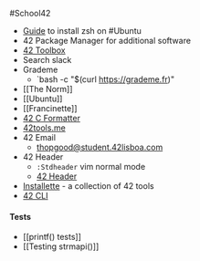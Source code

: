#School42 

* [Guide](https://phoenixnap.com/kb/install-zsh-ubuntu) to install zsh on #Ubuntu 
* 42 Package Manager for additional software
* [42 Toolbox](https://github.com/alexandregv/42toolbox)
* Search slack
* Grademe
	* `bash -c "$(curl https://grademe.fr)"
* [[The Norm]]
* [[Ubuntu]]
* [[Francinette]]
* [42 C Formatter](https://github.com/cacharle/c_formatter_42.vim)
* [42tools.me](https://www.42tools.me/)
* 42 Email
	* thopgood@student.42lisboa.com
* 42 Header
	* `:Stdheader` vim normal mode
	* [42 Header](https://github.com/42Paris/42header)
* [Installette](https://github.com/Kuninoto/installette) - a collection of 42 tools
* [42 CLI](https://github.com/herbievine/42-cli)
#### Tests
* [[printf() tests]]
* [[Testing strmapi()]]